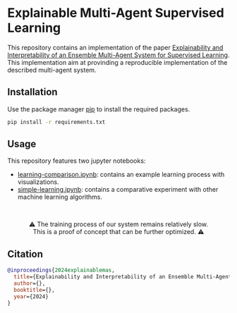 # Explainable Multi-Agent Supervised Learning

This repository contains an implementation of the paper [Explainability and Interpretability of an Ensemble Multi-Agent System for Supervised Learning](). This implementation aim at provinding a reproducible implementation of the described multi-agent system.

## Installation

Use the package manager [pip](https://pip.pypa.io/en/stable/) to install the required packages.

```bash
pip install -r requirements.txt
```

## Usage

This repository features two jupyter notebooks:

- [learning-comparison.ipynb](learning-comparison.ipynb): contains an example learning process with visualizations.
- [simple-learning.ipynb](simple-learning.ipynb): contains a comparative experiment with other machine learning algorithms.

<br/>
<p align="center">
⚠️ The training process of our system remains relatively slow. <br/>This is a proof of concept that can be further optimized. ⚠️
</p>

## Citation

```bibtex
@inproceedings{2024explainablemas,
  title={Explainability and Interpretability of an Ensemble Multi-Agent System for Supervised Learning},
  author={},
  booktitle={},
  year={2024}
}
```
